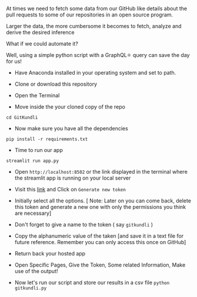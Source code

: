 At times we need to fetch some data from our GitHub like details about the pull requests to some of our repositories in an open source program.

Larger the data, the more cumbersome it becomes to fetch, analyze and derive the desired inference

What if we could automate it?

Well, using a simple python script with a GraphQL⚛ query can save the day for us!

- Have Anaconda installed in your operating system and set to path.

- Clone or download this repository

- Open the Terminal

- Move inside the your cloned copy of the repo

`cd GitKundli`

- Now make sure you have all the dependencies

`pip install -r requirements.txt`

- Time to run our app

`streamlit run app.py`

- Open `http://localhost:8502` or the link displayed in the terminal where the streamlit app is running on your local server

- Visit this [link](https://github.com/settings/tokens) and Click on `Generate new token`

- Initially select all the options. [ Note: Later on you can come back, delete this token and generate a new one with only the permissions you think are necessary]

- Don't forget to give a name to the token ( say `gitkundli` )

- Copy the alphanumeric value of the taken [and save it in a text file for future reference. Remember you can only access this once on GitHub]
- Return back your hosted app

- Open Specific Pages, Give the Token, Some related Information, Make use of the output!

- Now let's run our script and store our results in a csv file `python gitkundli.py`

